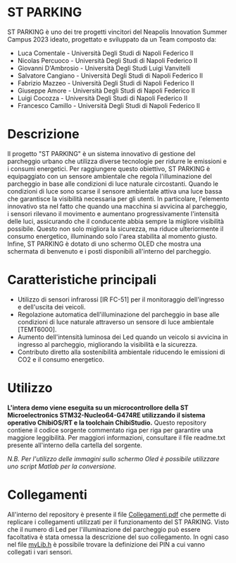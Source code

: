 # ST PARKING
ST PARKING è uno dei tre progetti vincitori del Neapolis Innovation Summer Campus 2023 ideato, progettato e sviluppato da un Team composto da:
- Luca Comentale - Università Degli Studi di Napoli Federico II
- Nicolas Percuoco - Università Degli Studi di Napoli Federico II
- Giovanni D'Ambrosio - Università Degli Studi Luigi Vanvitelli
- Salvatore Cangiano - Università Degli Studi di Napoli Federico II
- Fabrizio Mazzeo - Università Degli Studi di Napoli Federico II
- Giuseppe Amore - Università Degli Studi di Napoli Federico II
- Luigi Cocozza - Università Degli Studi di Napoli Federico II
- Francesco Camillo - Università Degli Studi di Napoli Federico II



# Descrizione
Il progetto "ST PARKING" è un sistema innovativo di gestione del parcheggio urbano che utilizza diverse tecnologie per ridurre le emissioni e i consumi energetici. Per raggiungere questo obiettivo, ST PARKING è equipaggiato con un sensore ambientale che regola l'illuminazione del parcheggio in base alle condizioni di luce naturale circostanti. Quando le condizioni di luce sono scarse il sensore ambientale attiva una luce bassa che garantisce la visibilità necessaria per gli utenti. In particolare, l'elemento innovativo sta nel fatto che quando una macchina si avvicina al parcheggio, i sensori rilevano il movimento e aumentano progressivamente l'intensità delle luci, assicurando che il conducente abbia sempre la migliore visibilità possibile. Questo non solo migliora la sicurezza, ma riduce ulteriormente il consumo energetico, illuminando solo l'area stabilita al momento giusto. Infine, ST PARKING è dotato di uno schermo OLED che mostra una schermata di benvenuto e i posti disponibili all'interno del parcheggio. 

# Caratteristiche principali
- Utilizzo di sensori infrarossi [IR FC-51] per il monitoraggio dell'ingresso e dell'uscita dei veicoli.
- Regolazione automatica dell'illuminazione del parcheggio in base alle condizioni di luce naturale attraverso un sensore di luce ambientale [TEMT6000].
- Aumento dell'intensità luminosa dei Led quando un veicolo si avvicina in ingresso al parcheggio, migliorando la visibilità e la sicurezza.
- Contributo diretto alla sostenibilità ambientale riducendo le emissioni di CO2 e il consumo energetico.

# Utilizzo
__L'intera demo viene eseguita su un microcontrollore della ST Microelectronics STM32-Nucleo64-G474RE utilizzando il sistema operativo ChibiOS/RT e la toolchain ChibiStudio.__
Questo repository contiene il codice sorgente commentato riga per riga per garantire una maggiore leggibilità. Per maggiori informazioni, consultare il file readme.txt presente all'interno della cartella del sorgente. 

*N.B. Per l'utilizzo delle immagini sullo schermo Oled è possibile utilizzare uno script Matlab per la conversione.*

# Collegamenti
All'interno del repository è presente il file [Collegamenti.pdf](./collegamenti.pdf) che permette di replicare i collegamenti utilizzati per il funzionamento del ST PARKING. Visto che il numero di Led per l'illuminazione del parcheggio può essere facoltativa è stata omessa la descrizione del suo collegamento. In ogni caso nel file [myLib.h](./ST_PARKING/myLib.h) è possibile trovare la definizione dei PIN a cui vanno collegati i vari sensori.

